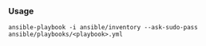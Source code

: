 ### Usage

`ansible-playbook -i ansible/inventory --ask-sudo-pass ansible/playbooks/<playbook>.yml`
